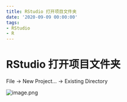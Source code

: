 ```yaml
---
title: RStudio 打开项目文件夹
date: '2020-09-09 00:00:00'
tags:
- RStudio
- R
---
```

# RStudio 打开项目文件夹

File → New Project... → Existing Directory

![image.png](https://gitee.com/swang-harbin/pic-bed/raw/master/images/2021/20210619222443.png)
